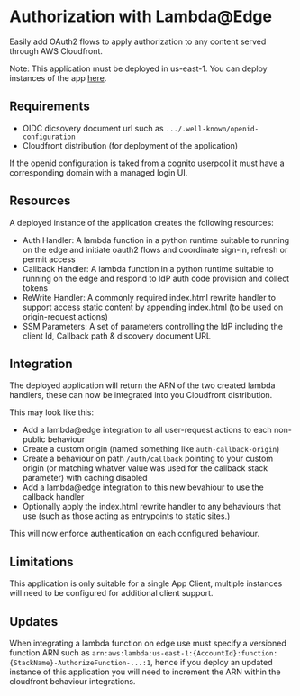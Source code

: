 # Authorization with Lambda@Edge

Easily add OAuth2 flows to apply authorization to any content served through AWS Cloudfront.

Note: This application must be deployed in us-east-1. You can deploy instances of the app [here](https://us-east-1.console.aws.amazon.com/serverlessrepo/home?region=us-east-1#/published-applications/arn:aws:serverlessrepo:us-east-1:539182614893:applications~Atlas-Auth-at-Edge).

## Requirements

* OIDC dicsovery document url such as `.../.well-known/openid-configuration`
* Cloudfront distribution (for deployment of the application)

If the openid configuration is taked from a cognito userpool it must have a corresponding domain with a managed login UI.

## Resources

A deployed instance of the application creates the following resources:
* Auth Handler: A lambda function in a python runtime suitable to running on the edge and initiate oauth2 flows and coordinate sign-in, refresh or permit access
* Callback Handler: A lambda function in a python runtime suitable to running on the edge and respond to IdP auth code provision and collect tokens
* ReWrite Handler: A commonly required index.html rewrite handler to support access static content by appending index.html (to be used on origin-request actions)
* SSM Parameters: A set of parameters controlling the IdP including the client Id, Callback path & discovery document URL

## Integration

The deployed application will return the ARN of the two created lambda handlers, these can now be integrated into you Cloudfront distribution.

This may look like this:
* Add a lambda@edge integration to all user-request actions to each non-public behaviour
* Create a custom origin (named something like `auth-callback-origin`)
* Create a behaviour on path `/auth/callback` pointing to your custom origin (or matching whatver value was used for the callback stack parameter) with caching disabled
* Add a lambda@edge integration to this new bevahiour to use the callback handler
* Optionally apply the index.html rewrite handler to any behaviours that use (such as those acting as entrypoints to static sites.)

This will now enforce authentication on each configured behaviour.

## Limitations

This application is only suitable for a single App Client, multiple instances will need to be configured for additional client support.

## Updates

When integrating a lambda function on edge use must specify a versioned function ARN such as `arn:aws:lambda:us-east-1:{AccountId}:function:{StackName}-AuthorizeFunction-...:1`, hence if you deploy an updated instance of this application you will need to increment the ARN within the cloudfront behaviour integrations.

